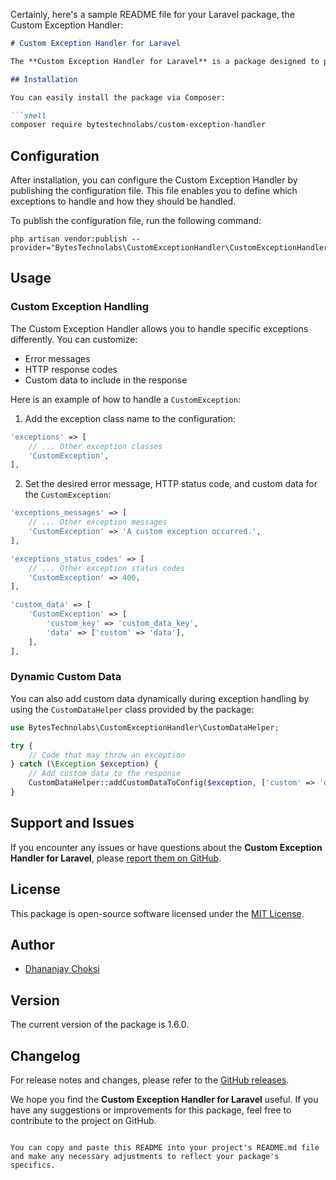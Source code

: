 Certainly, here's a sample README file for your Laravel package, the Custom Exception Handler:

```markdown
# Custom Exception Handler for Laravel

The **Custom Exception Handler for Laravel** is a package designed to provide custom exception handling within your Laravel application. It allows you to specify how different types of exceptions should be handled, set custom HTTP response codes, define error messages, and even provide custom data to be included in the response.

## Installation

You can easily install the package via Composer:

```shell
composer require bytestechnolabs/custom-exception-handler
```

## Configuration

After installation, you can configure the Custom Exception Handler by publishing the configuration file. This file enables you to define which exceptions to handle and how they should be handled.

To publish the configuration file, run the following command:

```shell
php artisan vendor:publish --provider="BytesTechnolabs\CustomExceptionHandler\CustomExceptionHandlerServiceProvider"
```

## Usage

### Custom Exception Handling

The Custom Exception Handler allows you to handle specific exceptions differently. You can customize:

- Error messages
- HTTP response codes
- Custom data to include in the response

Here is an example of how to handle a `CustomException`:

1. Add the exception class name to the configuration:

```php
'exceptions' => [
    // ... Other exception classes
    'CustomException',
],
```

2. Set the desired error message, HTTP status code, and custom data for the `CustomException`:

```php
'exceptions_messages' => [
    // ... Other exception messages
    'CustomException' => 'A custom exception occurred.',
],

'exceptions_status_codes' => [
    // ... Other exception status codes
    'CustomException' => 400,
],

'custom_data' => [
    'CustomException' => [
        'custom_key' => 'custom_data_key',
        'data' => ['custom' => 'data'],
    ],
],
```

### Dynamic Custom Data

You can also add custom data dynamically during exception handling by using the `CustomDataHelper` class provided by the package:

```php
use BytesTechnolabs\CustomExceptionHandler\CustomDataHelper;

try {
    // Code that may throw an exception
} catch (\Exception $exception) {
    // Add custom data to the response
    CustomDataHelper::addCustomDataToConfig($exception, ['custom' => 'data'], 'custom_data_key');
}
```

## Support and Issues

If you encounter any issues or have questions about the **Custom Exception Handler for Laravel**, please [report them on GitHub](https://github.com/bytestechnolabs/custom-exception-handler/issues).

## License

This package is open-source software licensed under the [MIT License](https://github.com/bytestechnolabs/custom-exception-handler/blob/master/LICENSE).

## Author

- [Dhananjay Choksi](mailto:dhananjay.choksi@bytestechnolab.com)

## Version

The current version of the package is 1.6.0.

## Changelog

For release notes and changes, please refer to the [GitHub releases](https://github.com/bytestechnolabs/custom-exception-handler/releases).

We hope you find the **Custom Exception Handler for Laravel** useful. If you have any suggestions or improvements for this package, feel free to contribute to the project on GitHub.
```

You can copy and paste this README into your project's README.md file and make any necessary adjustments to reflect your package's specifics.